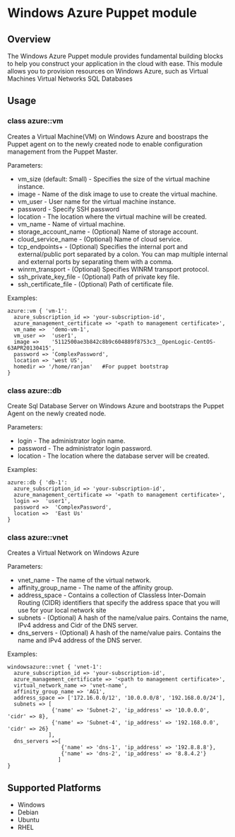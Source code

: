 # Windows Azure Puppet module

## Overview

The Windows Azure Puppet module provides fundamental building blocks to help you construct your application in the cloud with ease. This module allows you to provision resources on Windows Azure, such as 
	Virtual Machines
	Virtual Networks
	SQL Databases

## Usage

### class azure::vm

Creates a Virtual Machine(VM) on Windows Azure and boostraps the Puppet agent on to the newly created node to enable configuration management from the Puppet Master.

Parameters:
* vm_size    (default: Small) - Specifies the size of the virtual machine instance.
* image    - Name of the disk image to use to create the virtual machine.
* vm_user  - User name for the virtual machine instance.
* password - Specify SSH password
* location - The location where the virtual machine will be created.
* vm_name  - Name of virtual machine.
* storage_account_name  - (Optional) Name of storage account.
* cloud_service_name    - (Optional) Name of cloud service.
* tcp_endpoints+        - (Optional) Specifies the internal port and external/public port separated by a colon.
                           You can map multiple internal and external ports by separating them with a comma.
* winrm_transport       - (Optional) Specifies WINRM transport protocol.
* ssh_private_key_file  - (Optional) Path of private key file.
* ssh_certificate_file  - (Optional) Path of certificate file.

Examples:
 
    azure::vm { 'vm-1':
      azure_subscription_id => 'your-subscription-id',
      azure_management_certificate => '<path to management certificate>',
      vm_name =>  'demo-vm-1',
      vm_user =>  'user1',
      image =>    '5112500ae3b842c8b9c604889f8753c3__OpenLogic-CentOS-63APR20130415',
      password => 'ComplexPassword',
      location => 'west US',
      homedir => '/home/ranjan'   #For puppet bootstrap
    }

### class azure::db

Create Sql Database Server on Windows Azure and bootstraps the Puppet Agent on the newly created node. 

Parameters:
* login    - The administrator login name.
* password - The administrator login password.
* location - The location where the database server will be created.

Examples:

    azure::db { 'db-1':
      azure_subscription_id => 'your-subscription-id',
      azure_management_certificate => '<path to management certificate>',
      login =>  'user1',
      password =>  'ComplexPassword',
      location =>  'East Us'
    }

### class azure::vnet

Creates a Virtual Network on Windows Azure

Parameters:
* vnet_name    - The name of the virtual network.
* affinity_group_name - The name of the affinity group.
* address_space - Contains a collection of Classless Inter-Domain Routing (CIDR) identifiers that specify the address
                  space that you will use for your local network site
* subnets - (Optional) A hash of the name/value pairs. Contains the name, IPv4 address and Cidr of the DNS server.
* dns_servers - (Optional) A hash of the name/value pairs. Contains the name and IPv4 address of the DNS server.

Examples:

    windowsazure::vnet { 'vnet-1':
      azure_subscription_id => 'your-subscription-id',
      azure_management_certificate => '<path to management certificate>',
      virtual_network_name => 'vnet-name',
      affinity_group_name => 'AG1',
      address_space => ['172.16.0.0/12', '10.0.0.0/8', '192.168.0.0/24'],
      subnets => [
                  {'name' => 'Subnet-2', 'ip_address' => '10.0.0.0', 'cidr' => 8},
                  {'name' => 'Subnet-4', 'ip_address' => '192.168.0.0', 'cidr' => 26}
                 ],
      dns_servers =>[
                     {'name' => 'dns-1', 'ip_address' => '192.8.8.8'},
                     {'name' => 'dns-2', 'ip_address' => '8.8.4.2'}
                    ]
    }

## Supported Platforms

* Windows
* Debian
* Ubuntu
* RHEL
